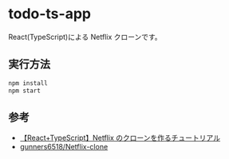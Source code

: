 # todo-ts-app

React(TypeScript)による Netflix クローンです。

## 実行方法

```bash
npm install
npm start
```

## 参考

- [【React+TypeScript】Netflix のクローンを作るチュートリアル](https://zenn.dev/gunners6518/books/4c4672f32dd100)
- [gunners6518/Netflix-clone](https://github.com/gunners6518/Netflix-clone)
